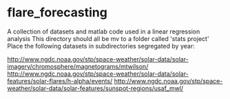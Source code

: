 # flare_forecasting
A collection of datasets and matlab code used in a linear regression analysis
This directory should all be mv to a folder called 'stats project'
Place the following datasets in subdirectories segregated by year:

http://www.ngdc.noaa.gov/stp/space-weather/solar-data/solar-imagery/chromosphere/magnetograms/mtwilson/
http://www.ngdc.noaa.gov/stp/space-weather/solar-data/solar-features/solar-flares/h-alpha/events/
http://www.ngdc.noaa.gov/stp/space-weather/solar-data/solar-features/sunspot-regions/usaf_mwl/
